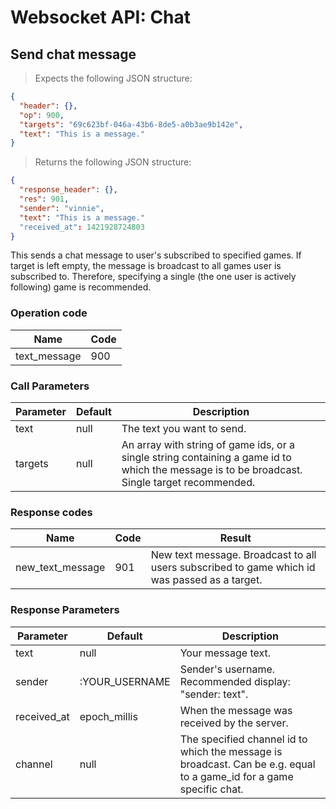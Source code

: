 # Websocket API: Chat

## Send chat message

> Expects the following JSON structure:

```json
{
  "header": {},
  "op": 900,
  "targets": "69c623bf-046a-43b6-8de5-a0b3ae9b142e",
  "text": "This is a message."
}
```

> Returns the following JSON structure:

```json
{
  "response_header": {},
  "res": 901,
  "sender": "vinnie",
  "text": "This is a message."
  "received_at": 1421928724803
}
```

This sends a chat message to user's subscribed to specified games. If target is left empty, the message is broadcast to all games user is subscribed to. Therefore, specifying a single (the one user is actively following) game is recommended.

### Operation code

Name | Code
--------- | -------
text_message | 900

### Call Parameters

Parameter | Default | Description
--------- | ------- | -----------
text | null | The text you want to send.
targets | null | An array with string of game ids, or a single string containing a game id to which the message is to be broadcast. Single target recommended.

### Response codes

Name | Code | Result
--------- | ------- | -----------
new_text_message | 901 | New text message. Broadcast to all users subscribed to game which id was passed as a target.

### Response Parameters

Parameter | Default | Description
--------- | ------- | -----------
text | null | Your message text.
sender | :YOUR_USERNAME | Sender's username. Recommended display: "sender: text".
received_at | epoch_millis | When the message was received by the server.
channel | null | The specified channel id to which the message is broadcast. Can be e.g. equal to a game_id for a game specific chat.